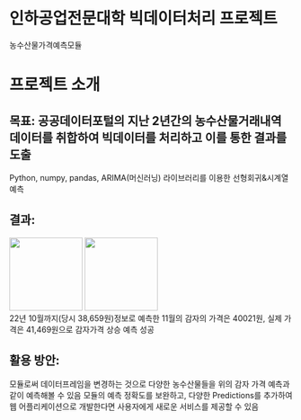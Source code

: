 # 인하공업전문대학 빅데이터처리 프로젝트
농수산물가격예측모듈

# 프로젝트 소개

## 목표: 공공데이터포털의 지난 2년간의 농수산물거래내역 데이터를 취합하여 빅데이터를 처리하고 이를 통한 결과를 도출
Python, numpy, pandas, ARIMA(머신러닝) 라이브러리를 이용한 선형회귀&시계열 예측


## 결과: 
<img src="https://github.com/bainaryho/DjangoSNS/assets/90160898/4e9716e6-5b69-493d-a462-81dc81e19c25" width="130" height="130"> <img src="https://github.com/bainaryho/DjangoSNS/assets/90160898/53d149e8-6bfe-4d75-96cd-007f99534056" width="130" height="130">
<br>22년 10월까지(당시 38,659원)정보로 예측한 11월의 감자의 가격은 40021원, 실제 가격은 41,469원으로 감자가격 상승 예측 성공

## 활용 방안:
모듈로써 데이터프레임을 변경하는 것으로 다양한 농수산물들을 위의 감자 가격 예측과 같이 예측해볼 수 있음
모듈의 예측 정확도를 보완하고, 다양한 Predictions를 추가하여 웹 어플리케이션으로 개발한다면 사용자에게 새로운 서비스를 제공할 수 있음
